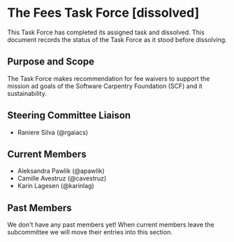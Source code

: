 # The Fees Task Force [dissolved]

This Task Force has completed its assigned task and dissolved.  This
document records the status of the Task Force as it stood before
dissolving.

## Purpose and Scope

The Task Force makes recommendation for fee waivers to support the
mission ad goals of the Software Carpentry Foundation (SCF) and it
sustainability.

## Steering Committee Liaison

* Raniere Silva (@rgaiacs)

## Current Members

* Aleksandra Pawlik (@apawlik)
* Camille Avestruz (@cavestruz)
* Karin Lagesen (@karinlag)

## Past Members

We don't have any past members yet!  When current members leave the
subcommittee we will move their entries into this section.
